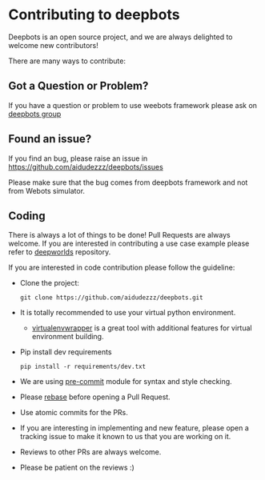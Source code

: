 # Contributing to deepbots

Deepbots is an open source project, and we are always delighted to welcome new
contributors!

There are many ways to contribute:

## Got a Question or Problem?

If you have a question or problem to use weebots framework please ask on
[deepbots group](https://groups.google.com/forum/#!forum/deepbots)

## Found an issue?

If you find an bug, please raise an issue in
https://github.com/aidudezzz/deepbots/issues

Please make sure that the bug comes from deepbots framework and not from Webots
simulator.

## Coding

There is always a lot of things to be done! Pull Requests are always welcome.
If you are interested in contributing a use case example please refer to
[deepworlds](https://github.com/aidudezzz/deepworlds) repository.

If you are interested in code contribution please follow the guideline:

- Clone the project:

  ```
  git clone https://github.com/aidudezzz/deepbots.git
  ```

- It is totally recommended to use your virtual python environment.

  - [virtualenvwrapper](https://virtualenvwrapper.readthedocs.io/en/latest/) is
    a great tool with additional features for virtual environment building.

- Pip install dev requirements

  ```
  pip install -r requirements/dev.txt
  ```

- We are using [pre-commit](https://pre-commit.com/) module for syntax and
  style checking.

- Please [rebase](https://git-scm.com/docs/git-rebase) before opening a Pull
  Request.

- Use atomic commits for the PRs.

- If you are interesting in implementing and new feature, please open a
  tracking issue to make it known to us that you are working on it.

- Reviews to other PRs are always welcome.

- Please be patient on the reviews :)
